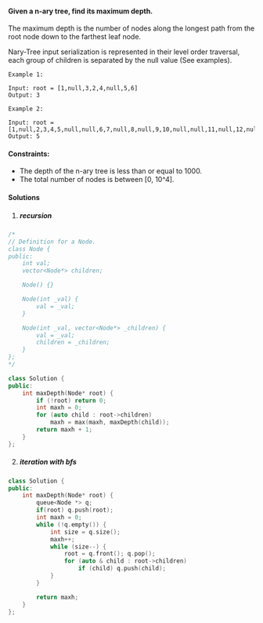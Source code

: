 #### Given a n-ary tree, find its maximum depth.

The maximum depth is the number of nodes along the longest path from the root node down to the farthest leaf node.

Nary-Tree input serialization is represented in their level order traversal, each group of children is separated by the null value (See examples).

 

```
Example 1:

Input: root = [1,null,3,2,4,null,5,6]
Output: 3

Example 2:

Input: root = [1,null,2,3,4,5,null,null,6,7,null,8,null,9,10,null,null,11,null,12,null,13,null,null,14]
Output: 5
```

 

#### Constraints:

-    The depth of the n-ary tree is less than or equal to 1000.
-    The total number of nodes is between [0, 10^4].


#### Solutions

1. ##### recursion

```c++
/*
// Definition for a Node.
class Node {
public:
    int val;
    vector<Node*> children;

    Node() {}

    Node(int _val) {
        val = _val;
    }

    Node(int _val, vector<Node*> _children) {
        val = _val;
        children = _children;
    }
};
*/

class Solution {
public:
    int maxDepth(Node* root) {
        if (!root) return 0;
        int maxh = 0;
        for (auto child : root->children)
            maxh = max(maxh, maxDepth(child));
        return maxh + 1;
    }
};
```


2. ##### iteration with bfs

```c++
class Solution {
public:
    int maxDepth(Node* root) {
        queue<Node *> q;
        if(root) q.push(root);
        int maxh = 0;
        while (!q.empty()) {
            int size = q.size();
            maxh++;
            while (size--) {
                root = q.front(); q.pop();
                for (auto & child : root->children)
                    if (child) q.push(child);
            }
        }

        return maxh;
    }
};
```